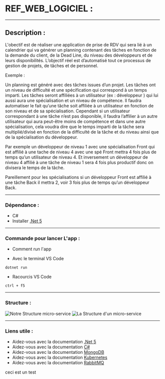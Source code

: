 # REF_WEB_LOGICIEL :

***

## Description :

L'obectif est de réaliser une application de prise de RDV qui sera lié à un calendrier qui va générer un planning contenant des tâches en fonction de la demande du client, de la Dead Line, du niveau des développeurs et de leurs disponibilités.
L’objectif réel est d’automatisé tout ce processus de gestion de projets, de tâches et de personnel.

Exemple : 

Un planning est généré avec des tâches issues d’un projet.
Les tâches ont un niveau de difficulté et une spécification qui correspond à un temps imparti.
Les tâches seront affiliées à un utilisateur (ex : développeur ) qui lui aussi aura une spécialisation et un niveau de compétence.
Il faudra automatiser le fait qu’une tâche soit affiliée à un utilisateur en fonction de son niveau et de sa spécialisation.
Cependant si un utilisateur correspondant à une tâche n’est pas disponible, il faudra l’affilier à un autre utilisateur qui aura peut-être moins de compétence et dans une autre spécialisation, cela voudra dire que le temps imparti de la tâche sera multiplié/divisé en fonction de la difficulté de la tâche et du niveau ainsi que de la spécialisation du développeur.

Par exemple un développeur de niveau 1 avec une spécialisation Front qui est affilié à une tache de niveau 4 avec une spé Front mettra 4 fois plus de temps qu’un utilisateur de niveau 4.
Et inversement un développeur de niveau 4 affilié à une tâche de niveau 1 sera 4 fois plus productif donc on divisera le temps de la tâche.

Pareillement pour les spécialisations si un développeur Front est affilié à une tâche Back il mettra 2, voir 3 fois plus de temps qu’un développeur Back.

***

### Dépendance :

* C#
* Installer [.Net 5](https://dotnet.microsoft.com/download/dotnet/5.0)

***

### Commande pour lancer L'app :

* Comment run l'app

* Avec le terminal VS Code
```
dotnet run
```
* Racourcis VS Code
```
ctrl + f5
```
***

### Structure :
![Notre Structure micro-service](https://i.ibb.co/MGmqP78/Screenshot-1.png)
![La Structure d'un micro-service]()
***

### Liens utile :

* Aidez-vous avec la documentation [.Net 5](https://docs.microsoft.com/fr-fr/aspnet/core/tutorials/first-web-api?view=aspnetcore-5.0&tabs=visual-studio-code)
* Aidez-vous avec la documentation [C#](https://docs.microsoft.com/fr-fr/dotnet/csharp/)
* Aidez-vous avec la documentation [MongoDB](https://www.mongodb.com/cloud/atlas/lp/try2?utm_source=google&utm_campaign=gs_emea_france_search_core_brand_atlas_desktop&utm_term=mongodb&utm_medium=cpc_paid_search&utm_ad=e&utm_ad_campaign_id=12212624521&adgroup=115749705063)
* Aidez-vous avec la documentation [Kubernetes](https://kubernetes.io/fr/)
* Aidez-vous avec la documentation [RabbitMQ](https://www.rabbitmq.com/)

ceci est un test
